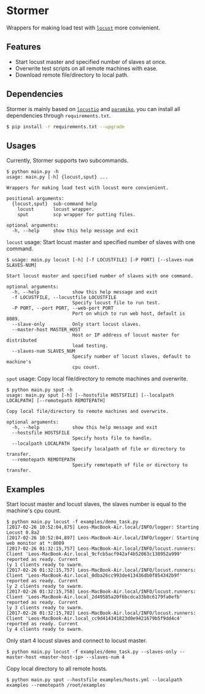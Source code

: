 # Stormer

Wrappers for making load test with [`locust`](https://github.com/locustio/locust) more convienient.

## Features

- Start locust master and specified number of slaves at once.
- Overwrite test scripts on all remote machines with ease.
- Download remote file/directory to local path.

## Dependencies

Stormer is mainly based on [`locustio`](https://github.com/locustio/locust) and [`paramiko`](https://github.com/paramiko/paramiko/), you can install all dependencies through `requirements.txt`.

```bash
$ pip install -r requirements.txt --upgrade
```

## Usages

Currently, Stormer supports two subcommands.

```text
$ python main.py -h
usage: main.py [-h] {locust,sput} ...

Wrappers for making load test with locust more convienient.

positional arguments:
  {locust,sput}  sub-command help
    locust       locust wrapper.
    sput         scp wrapper for putting files.

optional arguments:
  -h, --help     show this help message and exit
```

`locust` usage: Start locust master and specified number of slaves with one command.

```text
$ usage: main.py locust [-h] [-f LOCUSTFILE] [-P PORT] [--slaves-num SLAVES-NUM]

Start locust master and specified number of slaves with one command.

optional arguments:
  -h, --help            show this help message and exit
  -f LOCUSTFILE, --locustfile LOCUSTFILE
                        Specify locust file to run test.
  -P PORT, --port PORT, --web-port PORT
                        Port on which to run web host, default is 8089.
  --slave-only          Only start locust slaves.
  --master-host MASTER_HOST
                        Host or IP address of locust master for distributed
                        load testing.
  --slaves-num SLAVES_NUM
                        Specify number of locust slaves, default to machine's
                        cpu count.
```

`sput` usage: Copy local file/directory to remote machines and overwrite.

```text
$ python main.py sput -h
usage: main.py sput [-h] [--hostsfile HOSTSFILE] [--localpath LOCALPATH] [--remotepath REMOTEPATH]

Copy local file/directory to remote machines and overwrite.

optional arguments:
  -h, --help            show this help message and exit
  --hostsfile HOSTSFILE
                        Specify hosts file to handle.
  --localpath LOCALPATH
                        Specify localpath of file or directory to transfer.
  --remotepath REMOTEPATH
                        Specify remotepath of file or directory to transfer.
```

## Examples

Start locust master and locust slaves, the slaves number is equal to the machine's cpu count.

```text
$ python main.py locust -f examples/demo_task.py
[2017-02-26 10:52:04,875] Leos-MacBook-Air.local/INFO/logger: Starting Locust 0.8a2
[2017-02-26 10:52:04,897] Leos-MacBook-Air.local/INFO/logger: Starting web monitor at *:8089
[2017-02-26 01:32:15,757] Leos-MacBook-Air.local/INFO/locust.runners: Client 'Leos-MacBook-Air.local_9cfcb5acf942af4b52063c138952a999' reported as ready. Current
ly 1 clients ready to swarm.
[2017-02-26 01:32:15,757] Leos-MacBook-Air.local/INFO/locust.runners: Client 'Leos-MacBook-Air.local_0dba26cc993de413436db0f854342b9f' reported as ready. Current
ly 2 clients ready to swarm.
[2017-02-26 01:32:15,758] Leos-MacBook-Air.local/INFO/locust.runners: Client 'Leos-MacBook-Air.local_2d49585a20f6bcdca33b8c6179fa0efb' reported as ready. Current
ly 3 clients ready to swarm.
[2017-02-26 01:32:15,782] Leos-MacBook-Air.local/INFO/locust.runners: Client 'Leos-MacBook-Air.local_cc9d414341823d0e9421679b5f9dd4c4' reported as ready. Current
ly 4 clients ready to swarm.
```

Only start 4 locust slaves and connect to locust master.

```text
$ python main.py locust -f examples/demo_task.py --slaves-only --master-host <master-host-ip> --slaves-num 4
```

Copy local directory to all remote hosts.

```text
$ python main.py sput --hostsfile examples/hosts.yml --localpath examples --remotepath /root/examples
```